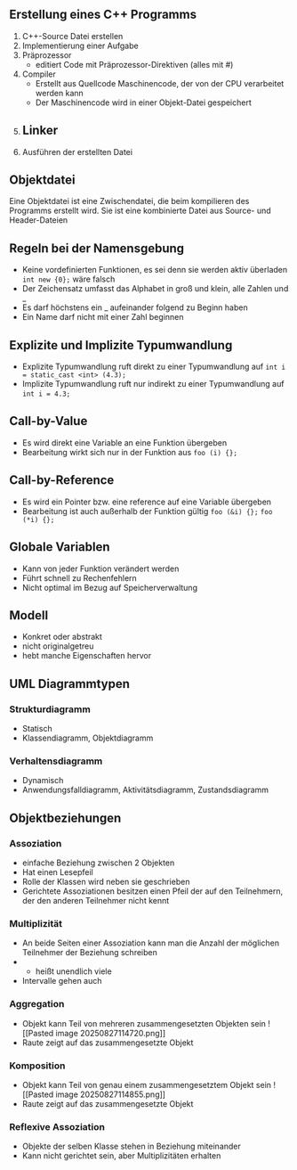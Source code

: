 ## Erstellung eines C++ Programms
1. C++-Source Datei erstellen
2. Implementierung einer Aufgabe
3. Präprozessor
	- editiert Code mit Präprozessor-Direktiven (alles mit #)
4. Compiler
	- Erstellt aus Quellcode Maschinencode, der von der CPU verarbeitet werden kann
	- Der Maschinencode wird in einer Objekt-Datei gespeichert
5. Linker
	- 
6. Ausführen der erstellten Datei
## Objektdatei
Eine Objektdatei ist eine Zwischendatei, die beim kompilieren des Programms erstellt wird. Sie ist eine kombinierte Datei aus Source- und Header-Dateien
## Regeln bei der Namensgebung
- Keine vordefinierten Funktionen, es sei denn sie werden aktiv überladen
	```int new {0};``` wäre falsch
- Der Zeichensatz umfasst das Alphabet in groß und klein, alle Zahlen und _
- Es darf höchstens ein _ aufeinander folgend zu Beginn haben
- Ein Name darf nicht mit einer Zahl beginnen
## Explizite und Implizite Typumwandlung
- Explizite Typumwandlung ruft direkt zu einer Typumwandlung auf
	```int i = static_cast <int> (4.3); ```
- Implizite Typumwandlung ruft nur indirekt zu einer Typumwandlung auf
	```int i = 4.3; ```
## Call-by-Value
- Es wird direkt eine Variable an eine Funktion übergeben
- Bearbeitung wirkt sich nur in der Funktion aus
	```foo (i) {};```
## Call-by-Reference
- Es wird ein Pointer bzw. eine reference auf eine Variable übergeben
- Bearbeitung ist auch außerhalb der Funktion gültig
	```foo (&i) {};```
	```foo (*i) {};```
## Globale Variablen
- Kann von jeder Funktion verändert werden
- Führt schnell zu Rechenfehlern
- Nicht optimal im Bezug auf Speicherverwaltung
## Modell
- Konkret oder abstrakt
- nicht originalgetreu
- hebt manche Eigenschaften hervor
## UML Diagrammtypen
### Strukturdiagramm
- Statisch
- Klassendiagramm, Objektdiagramm
### Verhaltensdiagramm
- Dynamisch
- Anwendungsfalldiagramm, Aktivitätsdiagramm, Zustandsdiagramm
## Objektbeziehungen
### Assoziation
- einfache Beziehung zwischen 2 Objekten
- Hat einen Lesepfeil
- Rolle der Klassen wird neben sie geschrieben
- Gerichtete Assoziationen besitzen einen Pfeil der auf den Teilnehmern, der den anderen Teilnehmer nicht kennt
### Multiplizität
- An beide Seiten einer Assoziation kann man die Anzahl der möglichen Teilnehmer der Beziehung schreiben
- * heißt unendlich viele
- Intervalle gehen auch
### Aggregation
- Objekt kann Teil von mehreren zusammengesetzten Objekten sein
![[Pasted image 20250827114720.png]]
- Raute zeigt auf das zusammengesetzte Objekt
### Komposition
- Objekt kann Teil von genau einem zusammengesetztem Objekt sein
![[Pasted image 20250827114855.png]]
- Raute zeigt auf das zusammengesetzte Objekt
### Reflexive Assoziation
- Objekte der selben Klasse stehen in Beziehung miteinander
- Kann nicht gerichtet sein, aber Multiplizitäten erhalten
